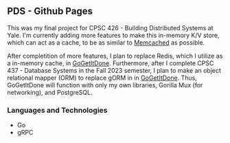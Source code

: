 ## PDS - Github Pages

This was my final project for CPSC 426 - Building Distributed Systems at Yale. I'm currently adding more features to make this in-memory K/V store, which can act as a cache, to be as similar to [Memcached](https://en.wikipedia.org/wiki/Memcached) as possible.

After completition of more features, I plan to replace Redis, which I utilize as a in-memory cache, in [GoGetItDone](https://sebaraj.com/GoGetItDone/). Furthermore, after I complete CPSC 437 - Database Systems in the Fall 2023 semester, I plan to make an object relational mapper (ORM) to replace gORM in in [GoGetItDone](https://sebaraj.com/GoGetItDone/). Thus, GoGetItDone will function with only my own libraries, Gorilla Mux (for networking), and PostgreSQL.

### Languages and Technologies
- Go
- gRPC

